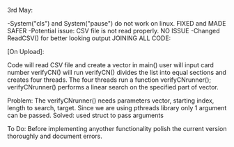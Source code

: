 3rd May:

-System("cls") and System("pause") do not work on linux. FIXED and MADE SAFER
-Potential issue: CSV file is not read properly. NO ISSUE
-Changed ReadCSV() for better looking output
JOINING ALL CODE:

[On Upload]:

Code will read CSV file and create a vector in main()
user will input card number
verifyCN() will run
verifyCN() divides the list into equal sections and creates four threads. The four threads run a function verifyCNrunner();
verifyCNrunner() performs a linear search on the specified part of vector.

Problem:
The verifyCNrunner() needs parameters vector, starting index, length to search, target. Since we are using pthreads library only 1 argument can be passed.
Solved:
used struct to pass arguments

To Do:
Before implementing anyother functionality polish the current version thoroughly and document errors.
